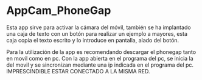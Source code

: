 # AppCam_PhoneGap

Esta app sirve para activar la cámara del móvil, también se ha implantado 
una caja de texto con un botón para realizar un ejemplo a mayores,
esta caja copia el texto escrito y lo introduce en pantalla, alado del botón.

Para la utilización de la app es recomendando descargar el phonegap tanto en movil como en pc.
Con la app abierta en el programa del pc, se inicia la del movil y se sincronizan mediante una ip
indicada en el programa del pc. IMPRESCINDIBLE ESTAR CONECTADO A LA MISMA RED.
